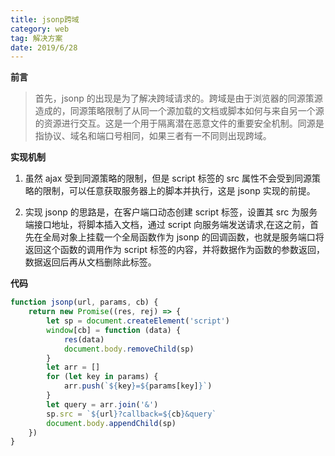 ```yaml
---
title: jsonp跨域
category: web
tag: 解决方案
date: 2019/6/28
---
```


**前言**

> 首先，jsonp 的出现是为了解决跨域请求的。跨域是由于浏览器的同源策源造成的，同源策略限制了从同一个源加载的文档或脚本如何与来自另一个源的资源进行交互。这是一个用于隔离潜在恶意文件的重要安全机制。同源是指协议、域名和端口号相同，如果三者有一不同则出现跨域。

**实现机制**

1. 虽然 ajax 受到同源策略的限制，但是 script 标签的 src 属性不会受到同源策略的限制，可以任意获取服务器上的脚本并执行，这是 jsonp 实现的前提。

2. 实现 jsonp 的思路是，在客户端口动态创建 script 标签，设置其 src 为服务端接口地址，将脚本插入文档，通过 script 向服务端发送请求,在这之前，首先在全局对象上挂载一个全局函数作为 jsonp 的回调函数，也就是服务端口将返回这个函数的调用作为 script 标签的内容，并将数据作为函数的参数返回，数据返回后再从文档删除此标签。

**代码**

```javascript
function jsonp(url, params, cb) {
    return new Promise((res, rej) => {
        let sp = document.createElement('script')
        window[cb] = function (data) {
            res(data)
            document.body.removeChild(sp)
        }
        let arr = []
        for (let key in params) {
            arr.push(`${key}=${params[key]}`)
        }
        let query = arr.join('&')
        sp.src = `${url}?callback=${cb}&query`
        document.body.appendChild(sp)
    })
}
```
